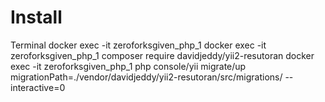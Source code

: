Install
===

Terminal
docker exec -it zeroforksgiven_php_1
docker exec -it zeroforksgiven_php_1 composer require davidjeddy/yii2-resutoran
docker exec -it zeroforksgiven_php_1  php console/yii migrate/up migrationPath=./vendor/davidjeddy/yii2-resutoran/src/migrations/ --interactive=0